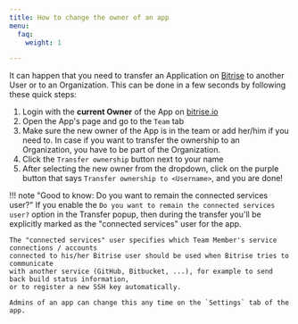 ```yaml
---
title: How to change the owner of an app
menu:
  faq:
    weight: 1

---
```

It can happen that you need to transfer an Application on [Bitrise](https://www.bitrise.io)
to another User or to an Organization.
This can be done in a few seconds by following these quick steps:

1. Login with the **current Owner** of the App on [bitrise.io](https://www.bitrise.io)
1. Open the App's page and go to the `Team` tab
1. Make sure the new owner of the App is in the team or add her/him if you need to.
   In case if you want to transfer the ownership to an Organization,
   you have to be part of the Organization.
1. Click the `Transfer ownership` button next to your name
1. After selecting the new owner from the dropdown, click on the purple button that says
   `Transfer ownership to <Username>`, and you are done!

!!! note "Good to know: Do you want to remain the connected services user?"
    If you enable the `Do you want to remain the connected services user?` option in the Transfer popup,
    then during the transfer you'll be explicitly marked as the "connected services" user for the app.

    The "connected services" user specifies which Team Member's service connections / accounts
    connected to his/her Bitrise user should be used when Bitrise tries to communicate
    with another service (GitHub, Bitbucket, ...), for example to send back build status information,
    or to register a new SSH key automatically.

    Admins of an app can change this any time on the `Settings` tab of the app.